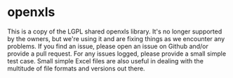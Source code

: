 openxls
=======

This is a copy of the LGPL shared openxls library.  It's no longer supported by the owners, but we're using it and are fixing things as we
encounter any problems.  If you find an issue, please open an issue on Github and/or provide a pull request.  For any issues logged, please
provide a small simple test case.  Small simple Excel files are also useful in dealing with the multitude of file formats and versions out
there.